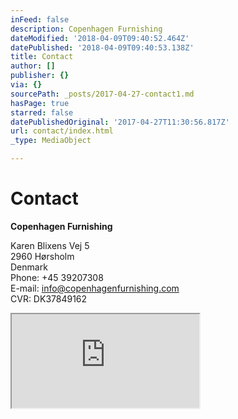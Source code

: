 ```yaml
---
inFeed: false
description: Copenhagen Furnishing
dateModified: '2018-04-09T09:40:52.464Z'
datePublished: '2018-04-09T09:40:53.138Z'
title: Contact
author: []
publisher: {}
via: {}
sourcePath: _posts/2017-04-27-contact1.md
hasPage: true
starred: false
datePublishedOriginal: '2017-04-27T11:30:56.817Z'
url: contact/index.html
_type: MediaObject

---
```

# Contact

**Copenhagen Furnishing**

Karen Blixens Vej 5  
2960 Hørsholm  
Denmark  
Phone: +45 39207308   
E-mail: [info@copenhagenfurnishing.com][0]  
CVR: DK37849162

<iframe src="https://the-grid.github.io/ed-location/?latitude=55.877606&amp;longitude=12.544982&amp;zoom=16&amp;address=Karen%20Blixens%20Vej%205%2C%20H%C3%B8rsholm%2C%20Hovedstaden%202960%2C%20Denmark" style=""></iframe>



[0]: mailto:info@copenhagenfurnishing.com